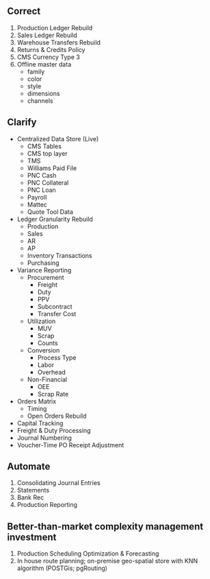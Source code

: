 Correct
-------------------------

1. Production Ledger Rebuild
2. Sales Ledger Rebuild
3. Warehouse Transfers Rebuild
4. Returns & Credits Policy
5. CMS Currency Type 3
6. Offline master data
    - family
    - color
    - style
    - dimensions
    - channels

Clarify
-------------------------

* Centralized Data Store (Live)
    * CMS Tables
    * CMS top layer
    * TMS
    * Williams Paid File
    * PNC Cash
    * PNC Collateral
    * PNC Loan
    * Payroll
    * Mattec
    * Quote Tool Data
* Ledger Granularity Rebuild
    * Production
    * Sales
    * AR
    * AP
    * Inventory Transactions
    * Purchasing
* Variance Reporting
    * Procurement
        * Freight
        * Duty
        * PPV
        * Subcontract   
        * Transfer Cost
    * Utilization
        * MUV
        * Scrap
        * Counts
    * Conversion
        * Process Type
        * Labor
        * Overhead
    * Non-Financial
        * OEE
        * Scrap Rate
* Orders Matrix
    * Timing
    * Open Orders Rebuild
* Capital Tracking
* Freight & Duty Processing
* Journal Numbering
* Voucher-Time PO Receipt Adjustment

Automate
-------------------------

1. Consolidating Journal Entries
2. Statements
3. Bank Rec
4. Production Reporting

Better-than-market complexity management investment
--------------------------
1. Production Scheduling Optimization & Forecasting
2. In house route planning; on-premise geo-spatial store with KNN algorithm (POSTGis; pgRouting)


